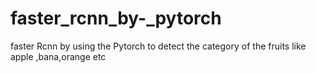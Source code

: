 # faster_rcnn_by-_pytorch
faster Rcnn by using the Pytorch to detect the category of the fruits  like apple ,bana,orange etc
